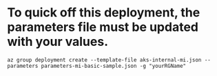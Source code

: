 # To quick off this deployment, the parameters file must be updated with your values.

    az group deployment create --template-file aks-internal-mi.json --parameters parameters-mi-basic-sample.json -g "yourRGName"
